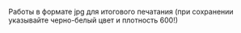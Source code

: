 Работы в формате jpg для итогового печатания (при сохранении указывайте черно-белый цвет и плотность 600!)
